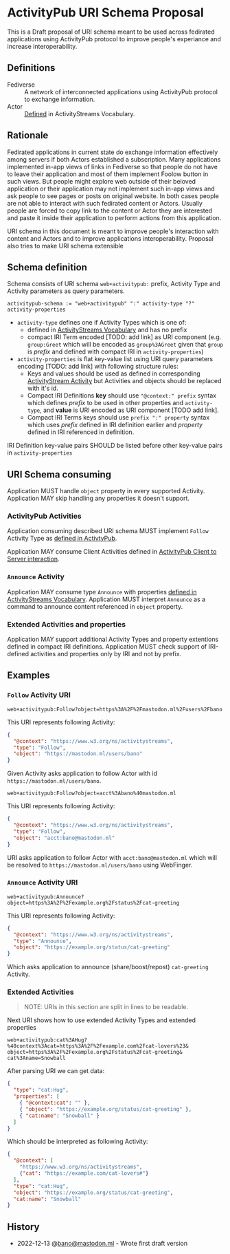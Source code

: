 # ActivityPub URI Schema Proposal

This is a Draft proposal of URI schema meant to be used across fedirated applications using ActivityPub protocol to improve people's experiance and increase interoperability.

## Definitions

<dl>

  <dt>Fediverse</dt>
  <dd>
    A network of interconnected applications using ActivityPub protocol to exchange information.
  </dd>

  <dt>Actor</dt>
  <dd>
    <a href="https://www.w3.org/TR/activitystreams-vocabulary/#actor-types">Defined</a> in ActivityStreams Vocabulary.
  </dd>
</dl>



## Rationale

Fedirated applications in current state do exchange information effectively among servers if both Actors established a subscription.
Many applications implemented in-app views of links in Fediverse so that people do not have to leave their application and most of them implement Foolow button in such views.
But people might explore web outside of their beloved application or their application may not implement such in-app views and ask people to see pages or posts on original website.
In both cases people are not able to interact with such fedirated content or Actors.
Usually people are forced to copy link to the content or Actor they are interested and paste it inside their application to perform actions from this application.

URI schema in this document is meant to improve people's interaction with content and Actors and to improve applications interoperability. Proposal also tries to make URI schema extensible 

## Schema definition

Schema consists of URI schema `web+activitypub:` prefix, Activity Type and Activity parameters as query parameters.

```
activitypub-schema := "web+activitypub" ":" activity-type "?" activity-properties
```
- `activity-type` defines one if Activity Types which is one of:
  * defined in [ActivityStreams Vocabulary](https://www.w3.org/TR/activitystreams-vocabulary/#activity-types) and has no prefix
  * compact IRI Term encoded [TODO: add link] as URI component (e.g. `group:Greet` which will be encoded as `group%3AGreet` given that `group` is _prefix_ and defined with compact IRI in `activity-properties`)
- `activity-properties` is flat key-value list using URI query parameters encoding [TODO: add link] with following structure rules:
  * Keys and values should be used as defined in corresponding [ActivityStream Activity](https://www.w3.org/TR/activitystreams-vocabulary/#activity-types) but Activities and objects should be replaced with it's id.
  * Compact IRI Definitions **key** should use `"@context:" prefix` syntax which defines _prefix_ to be used in other properties and `activity-type`, and **value** is URI encoded as URI component [TODO add link].
  * Compact IRI Terms keys should use `prefix ":" property` syntax which uses _prefix_ defined in IRI definition earlier and _property_ defined in IRI referenced in definition.

IRI Definition key-value pairs SHOULD be listed before other key-value pairs in `activity-properties`

## URI Schema consuming

Application MUST handle `object` property in every supported Activity.
Application MAY skip handling any properties it doesn't support.

### ActivityPub Activities

Application consuming described URI schema MUST implement `Follow` Activity Type as [defined in ActivtyPub](https://www.w3.org/TR/activitypub/#follow-activity-outbox).

Application MAY consume Client Activities defined in [ActivityPub Client to Server interaction](https://www.w3.org/TR/activitypub/#client-to-server-interactions).

### `Announce` Activity

Application MAY consume type `Announce` with properties [defined in ActivityStreams Vocabulary](https://www.w3.org/TR/activitystreams-vocabulary/#dfn-announce).
Application MUST interpret `Announce` as a command to announce content referenced in `object` property.

### Extended Activities and properties

Application MAY support additional Activity Types and property extentions defined in compact IRI definitions.
Application MUST check support of IRI-defined activities and properties only by IRI and not by prefix.

## Examples

### `Follow` Activity URI

```
web+activitypub:Follow?object=https%3A%2F%2Fmastodon.ml%2Fusers%2Fbano
```
This URI represents following Activity:
```json
{
  "@context": "https://www.w3.org/ns/activitystreams",
  "type": "Follow",
  "object": "https://mastodon.ml/users/bano"
}
```
Given Activity asks application to follow Actor with id `https://mastodon.ml/users/bano`.


```
web+activitypub:Follow?object=acct%3Abano%40mastodon.ml
```
This URI represents following Activity:
```json
{
  "@context": "https://www.w3.org/ns/activitystreams",
  "type": "Follow",
  "object": "acct:bano@mastodon.ml"
}
```
URI asks application to follow Actor with `acct:bano@mastodon.ml` which will be resolved to `https://mastodon.ml/users/bano` using WebFinger.

### `Announce` Activity URI

```
web+activitypub:Announce?object=https%3A%2F%2Fexample.org%2Fstatus%2Fcat-greeting
```
This URI represents following Activity:
```json
{
  "@context": "https://www.w3.org/ns/activitystreams",
  "type": "Announce",
  "object": "https://example.org/status/cat-greeting"
}
```
Which asks application to announce (share/boost/repost) `cat-greeting` Activity.

### Extended Activities

> NOTE: URIs in this section are split in lines to be readable.

Next URI shows how to use extended Activity Types and extended properties
```
web+activitypub:cat%3AHug?
%40context%3Acat=https%3A%2F%2Fexample.com%2Fcat-lovers%23&
object=https%3A%2F%2Fexample.org%2Fstatus%2Fcat-greeting&
cat%3Aname=Snowball
```
After parsing URI we can get data:
```json
{
  "type": "cat:Hug",
  "properties": [
    { "@context:cat": "" },
    { "object": "https://example.org/status/cat-greeting" },
    { "cat:name": "Snowball" }
  ]
}
```

Which should be interpreted as following Activity:
```json
{
  "@context": [
    "https://www.w3.org/ns/activitystreams",
    {"cat": "https://example.com/cat-lovers#"}
  ],
  "type": "cat:Hug",
  "object": "https://example.org/status/cat-greeting",
  "cat:name": "Snowball"
}
```





## History

<!-- new entries should be added below this comment line -->
- 2022-12-13 @bano@mastodon.ml - Wrote first draft version
